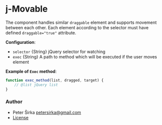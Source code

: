 # j-Movable

The component handles similar `draggable` element and supports movement between each other. Each element according to the selector must have defined `draggable="true"` attribute.

__Configuration__:

- `selector` {String} jQuery selector for watching
- `exec` {String} A path to method which will be executed if the user moves element

__Example of `Exec` method__:

```javascript
function exec_method(list, dragged, target) {
	// @list jQuery list
}
```

### Author

- Peter Širka <petersirka@gmail.com>
- [License](https://www.totaljs.com/licenses/)